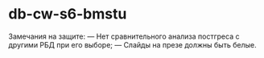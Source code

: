 # db-cw-s6-bmstu

Замечания на защите:
— Нет сравнительного анализа постгреса с другими РБД при его выборе;
— Слайды на презе должны быть белые.

